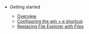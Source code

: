 * Getting started

  * [Overview](/)
  * [Configuring the win + e shortcut](/articles/configure-win-e.md)
  * [Replacing File Explorer with Files](/articles/replace-file-explorer.md)
